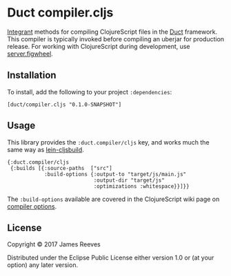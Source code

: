 # Duct compiler.cljs

[Integrant][] methods for compiling ClojureScript files in the
[Duct][] framework. This compiler is typically invoked before
compiling an uberjar for production release. For working with
ClojureScript during development, use [server.figwheel][].

[integrant]:       https://github.com/weavejester/integrant
[duct]:            https://github.com/duct-framework/duct
[server.figwheel]: https://github.com/duct-framework/server.figwheel

## Installation

To install, add the following to your project `:dependencies`:

    [duct/compiler.cljs "0.1.0-SNAPSHOT"]

## Usage

This library provides the `:duct.compiler/cljs` key, and works much
the same way as [lein-cljsbuild][].

```edn
{:duct.compiler/cljs
 {:builds [{:source-paths  ["src"]
            :build-options {:output-to "target/js/main.js"
                            :output-dir "target/js"
                            :optimizations :whitespace}}]}}
```

The `:build-options` available are covered in the ClojureScript wiki
page on [compiler options][].

[lein-cljsbuild]:   https://github.com/emezeske/lein-cljsbuild
[compiler options]: https://github.com/clojure/clojurescript/wiki/Compiler-Options

## License

Copyright © 2017 James Reeves

Distributed under the Eclipse Public License either version 1.0 or (at
your option) any later version.
